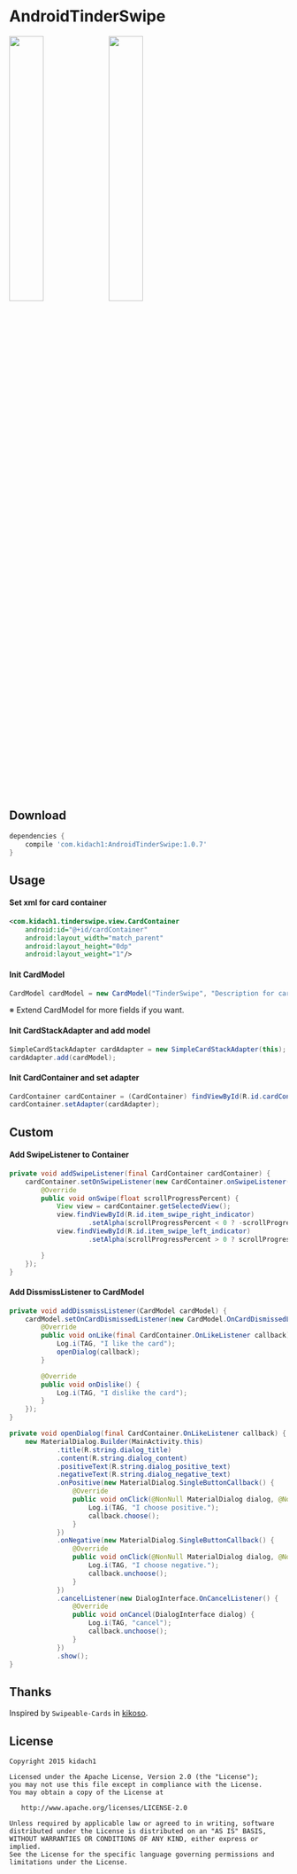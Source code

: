 # AndroidTinderSwipe

<img src="/AndroidTinderSwipe1.gif" width="35%"> <img src="/AndroidTinderSwipe2.gif" width="35%">


## Download

```build.gradle
dependencies {
    compile 'com.kidach1:AndroidTinderSwipe:1.0.7'
}
```


## Usage

#### Set xml for card container

```xml
<com.kidach1.tinderswipe.view.CardContainer
    android:id="@+id/cardContainer"
    android:layout_width="match_parent"
    android:layout_height="0dp"
    android:layout_weight="1"/>
```

#### Init CardModel

```java
CardModel cardModel = new CardModel("TinderSwipe", "Description for card.", "http://example.com/example.png"); // title, desc, imgUrl ※
```

※ Extend CardModel for more fields if you want.

#### Init CardStackAdapter and add model

```java
SimpleCardStackAdapter cardAdapter = new SimpleCardStackAdapter(this);
cardAdapter.add(cardModel);
```

#### Init CardContainer and set adapter

```java
CardContainer cardContainer = (CardContainer) findViewById(R.id.cardContainer);
cardContainer.setAdapter(cardAdapter);
```

## Custom

#### Add SwipeListener to Container

```java
private void addSwipeListener(final CardContainer cardContainer) {
    cardContainer.setOnSwipeListener(new CardContainer.onSwipeListener() {
        @Override
        public void onSwipe(float scrollProgressPercent) {
            View view = cardContainer.getSelectedView();
            view.findViewById(R.id.item_swipe_right_indicator)
                    .setAlpha(scrollProgressPercent < 0 ? -scrollProgressPercent : 0);
            view.findViewById(R.id.item_swipe_left_indicator)
                    .setAlpha(scrollProgressPercent > 0 ? scrollProgressPercent : 0);

        }
    });
}
```

#### Add DissmissListener to CardModel

```java
private void addDissmissListener(CardModel cardModel) {
    cardModel.setOnCardDismissedListener(new CardModel.OnCardDismissedListener() {
        @Override
        public void onLike(final CardContainer.OnLikeListener callback) {
            Log.i(TAG, "I like the card");
            openDialog(callback);
        }

        @Override
        public void onDislike() {
            Log.i(TAG, "I dislike the card");
        }
    });
}

private void openDialog(final CardContainer.OnLikeListener callback) {
    new MaterialDialog.Builder(MainActivity.this)
            .title(R.string.dialog_title)
            .content(R.string.dialog_content)
            .positiveText(R.string.dialog_positive_text)
            .negativeText(R.string.dialog_negative_text)
            .onPositive(new MaterialDialog.SingleButtonCallback() {
                @Override
                public void onClick(@NonNull MaterialDialog dialog, @NonNull DialogAction which) {
                    Log.i(TAG, "I choose positive.");
                    callback.choose();
                }
            })
            .onNegative(new MaterialDialog.SingleButtonCallback() {
                @Override
                public void onClick(@NonNull MaterialDialog dialog, @NonNull DialogAction which) {
                    Log.i(TAG, "I choose negative.");
                    callback.unchoose();
                }
            })
            .cancelListener(new DialogInterface.OnCancelListener() {
                @Override
                public void onCancel(DialogInterface dialog) {
                    Log.i(TAG, "cancel");
                    callback.unchoose();
                }
            })
            .show();
}
```



## Thanks

Inspired by `Swipeable-Cards` in [kikoso](https://github.com/kikoso).

License
-------

    Copyright 2015 kidach1

    Licensed under the Apache License, Version 2.0 (the "License");
    you may not use this file except in compliance with the License.
    You may obtain a copy of the License at

       http://www.apache.org/licenses/LICENSE-2.0

    Unless required by applicable law or agreed to in writing, software
    distributed under the License is distributed on an "AS IS" BASIS,
    WITHOUT WARRANTIES OR CONDITIONS OF ANY KIND, either express or implied.
    See the License for the specific language governing permissions and
    limitations under the License.